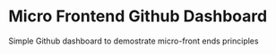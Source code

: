 # Micro Frontend Github Dashboard
Simple Github dashboard to demostrate micro-front ends principles
